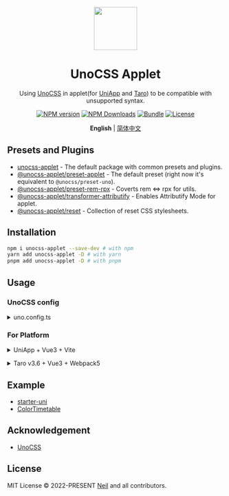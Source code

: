 <p align="center">
<img src="https://github.com/unocss-applet/unocss-applet/raw/main/public/logo.svg" style="width:100px;" />
<h1 align="center">UnoCSS Applet</h1>
<p align="center">Using <a href="https://github.com/unocss/unocss">UnoCSS</a> in applet(for <a href="https://github.com/dcloudio/uni-app">UniApp</a> and <a href="https://github.com/NervJS/taro">Taro</a>) to be compatible with unsupported syntax.</p>
</p>
<p align="center">
<a href="https://www.npmjs.com/package/unocss-applet"><img src="https://img.shields.io/npm/v/unocss-applet?style=flat&colorA=858585&colorB=F17F42" alt="NPM version"></a>
<a href="https://www.npmjs.com/package/unocss-applet"><img src="https://img.shields.io/npm/dm/unocss-applet?style=flat&colorA=858585&colorB=F17F42" alt="NPM Downloads"></a>
<a href="https://bundlephobia.com/result?p=unocss-applet"><img src="https://img.shields.io/bundlephobia/minzip/unocss-applet?style=flat&colorA=858585&colorB=F17F42" alt="Bundle"></a>
<a href="https://github.com/unocss-applet/unocss-applet/blob/main/LICENSE"><img src="https://img.shields.io/github/license/unocss-applet/unocss-applet.svg?style=flat&colorA=858585&colorB=F17F42" alt="License"></a>
</p>

<p align='center'>
<b>English</b> | <a href="https://github.com/unocss-applet/unocss-applet/blob/main/README.zh-CN.md">简体中文</a>
</p>

## Presets and Plugins

- [unocss-applet](https://github.com/unocss-applet/unocss-applet/tree/main/packages/unocss-applet) - The default package with common presets and plugins.
- [@unocss-applet/preset-applet](https://github.com/unocss-applet/unocss-applet/tree/main/packages/preset-applet) - The default preset (right now it's equivalent to `@unocss/preset-uno`).
- [@unocss-applet/preset-rem-rpx](https://github.com/unocss-applet/unocss-applet/tree/main/packages/preset-rem-rpx) - Coverts rem <=> rpx for utils.
- [@unocss-applet/transformer-attributify](https://github.com/unocss-applet/unocss-applet/tree/main/packages/transformer-attributify) - Enables Attributify Mode for applet.
- [@unocss-applet/reset](https://github.com/unocss-applet/unocss-applet/tree/main/packages/reset) - Collection of reset CSS stylesheets.

## Installation

```bash
npm i unocss-applet --save-dev # with npm
yarn add unocss-applet -D # with yarn
pnpm add unocss-applet -D # with pnpm
```

## Usage

### UnoCSS config

<details>
<summary>uno.config.ts</summary><br>

```ts
import type { Preset, SourceCodeTransformer } from 'unocss'
import { defineConfig } from 'unocss'

import {
  presetApplet,
  presetRemRpx,
  transformerAttributify,
} from 'unocss-applet'

// uni-app
const isApplet = process.env?.UNI_PLATFORM?.startsWith('mp-') ?? false
// taro
// const isApplet = process.env.TARO_ENV !== 'h5' ?? false
const presets: Preset[] = []
const transformers: SourceCodeTransformer[] = []

if (isApplet) {
  presets.push(presetApplet())
  presets.push(presetRemRpx())
  transformers.push(transformerAttributify({ ignoreAttributes: ['block'] }))
}
else {
  presets.push(presetApplet())
  presets.push(presetAttributify())
  presets.push(presetRemRpx({ mode: 'rpx2rem' }))
}

export default defineConfig({
  presets: [
    // ...
    ...presets,
  ],
  transformers: [
    // ...
    ...transformers,
  ],
})
```

<br></details>

### For Platform

<details>
<summary>UniApp + Vue3 + Vite</summary><br>

`vite.config.ts` (UnoCSS v0.58 or below) / `vite.config.mts` (UnoCSS v0.59 or above)

```ts
import uniModule from '@dcloudio/vite-plugin-uni'
import UnoCSS from 'unocss/vite'
import { defineConfig } from 'vite'

// @ts-expect-error missing types
const Uni = uniModule.default || uniModule

export default defineConfig({
  plugins: [
    Uni(),
    UnoCSS(),
  ],
})
```

`main.ts`

```ts
import 'uno.css'
```

<br></details>

<details>
<summary>Taro v3.6 + Vue3 + Webpack5</summary><br>

`config/index.js` (UnoCSS v0.59 or above)

```js
import { createSwcRegister, getModuleDefaultExport } from '@tarojs/helper'

export default async () => {
  createSwcRegister({
    only: [filePath => filePath.includes('@unocss')],
  })
  const UnoCSS = getModuleDefaultExport(await import('@unocss/webpack'))
  return {
    mini: {
      // ...
      webpackChain(chain, _webpack) {
        chain.plugin('unocss').use(UnoCSS())
      }
    },
    h5: {
      // ...
      webpackChain(chain) {
        chain.plugin('unocss').use(UnoCSS())
      }
    }
  }
}
```

`config/index.js` (UnoCSS v0.58 or below)

```js
import UnoCSS from 'unocss/webpack'

const config = {
  mini: {
    // ...
    webpackChain(chain, _webpack) {
      chain.plugin('unocss').use(UnoCSS())
    },
  },
  h5: {
    // ...
    webpackChain(chain, _webpack) {
      chain.plugin('unocss').use(UnoCSS())
    },
  },
}
```

`app.ts`

```ts
import 'uno.css'
```

<br></details>

## Example

- [starter-uni](https://github.com/nei1ee/starter-uni)
- [ColorTimetable](https://github.com/nei1ee/ColorTimetable)

## Acknowledgement

- [UnoCSS](https://github.com/unocss/unocss)

## License

MIT License &copy; 2022-PRESENT [Neil](https://github.com/nei1ee) and all contributors.
